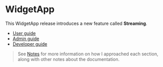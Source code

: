 # WidgetApp

This WidgetApp release introduces a new feature called **Streaming**.

- [User guide](./wn-user.md)
- [Admin guide](./wn-admin.md)
- [Developer guide](./wn-api.md)

> See [Notes](./notes.md) for more information on how I approached each section, along with other notes about the documentation.